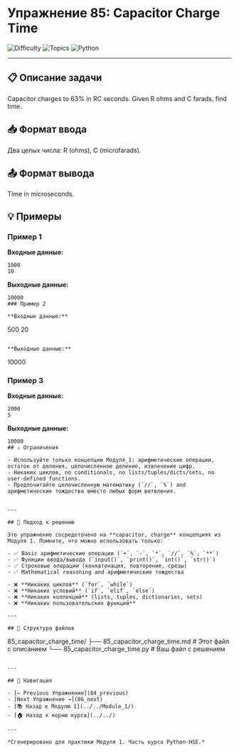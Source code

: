 # Упражнение 85: Capacitor Charge Time

![Difficulty](https://img.shields.io/badge/Difficulty-Module%201-green)
![Topics](https://img.shields.io/badge/Topics-capacitor%2C%20charge-blue)
![Python](https://img.shields.io/badge/Python-Module%201%20Concepts-yellow)

---

## 📋 Описание задачи

Capacitor charges to 63% in RC seconds. Given R ohms and C farads, find time.
## 📥 Формат ввода

Два целых числа: R (ohms), C (microfarads).
## 📤 Формат вывода

Time in microseconds.
## 💡 Примеры

### Пример 1

**Входные данные:**
```
1000
10
```

**Выходные данные:**
```
10000
### Пример 2

**Входные данные:**
```
500
20
```

**Выходные данные:**
```
10000
### Пример 3

**Входные данные:**
```
2000
5
```

**Выходные данные:**
```
10000
## ⚠️ Ограничения

- Используйте только концепции Модуля_1: арифметические операции, остаток от деления, целочисленное деление, извлечение цифр.
- Никаких циклов, no conditionals, no lists/tuples/dicts/sets, no user-defined functions.
- Предпочитайте целочисленную математику (`//`, `%`) and арифметические тождества вместо любых форм ветвления.


---

## 🎯 Подход к решению

Это упражнение сосредоточено на **capacitor, charge** концепциях из Модуля 1. Помните, что можно использовать только:

- ✅ Basic арифметические операции (`+`, `-`, `*`, `//`, `%`, `**`)
- ✅ Функции ввода/вывода (`input()`, `print()`, `int()`, `str()`)
- ✅ Строковые операции (конкатенация, повторение, срезы)
- ✅ Mathematical reasoning and арифметические тождества

- ❌ **Никаких циклов** (`for`, `while`)
- ❌ **Никаких условий** (`if`, `elif`, `else`)
- ❌ **Никаких коллекций** (lists, tuples, dictionaries, sets)
- ❌ **Никаких пользовательских функций**

---

## 📁 Структура файлов
```
85_capacitor_charge_time/
├── 85_capacitor_charge_time.md     # Этот файл с описанием
└── 85_capacitor_charge_time.py     # Ваш файл с решением
```

---

## 🔗 Навигация

- [← Previous Упражнение](84_previous) 
- [Next Упражнение →](86_next)
- [📚 Назад к Модулю 1](../../Module_1/)
- [🏠 Назад к корню курса](../../)

---

*Сгенерировано для практики Модуля 1. Часть курса Python-HSE.*
